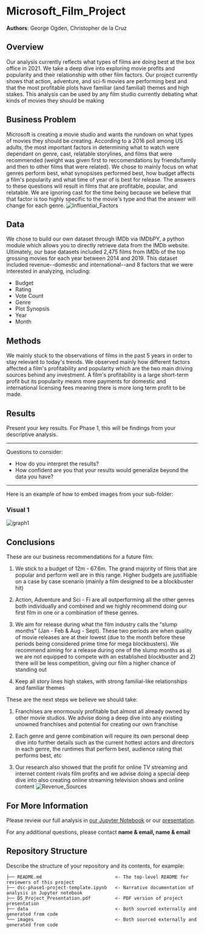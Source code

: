 # Microsoft_Film_Project

**Authors**: George Ogden, Christopher de la Cruz

## Overview

Our analysis currently reflects what types of films are doing best at the box office in 2021. We take a deep dive into exploring movie profits and popularity and their relationship with other film factors. Our project currently shows that action, adventure, and sci-fi movies are performing best and that the most profitable plots have familiar (and familial) themes and high stakes. This analysis can be used by any film studio currently debating what kinds of movies they should be making

## Business Problem

Microsoft is creating a movie studio and wants the rundown on what types of movies they should be creating. According to a 2016 poll among US adults, the most important factors in determining what to watch were dependant on genre, cast, relatable storylines, and films that were recommended (weight was given first to reccomendations by friends/family and then to other films that were related). We chose to mainly focus on what genres perform best, what synopsises performed best, how budget affects a film's popularity and what time of year of is best for release. The answers to these questions will result in films that are profitable, popular, and relatable. We are ignoring cast for the time being because we believe that that factor is too highly specific to the movie's type and that the answer will change for each genre. ![Influential_Factors](https://user-images.githubusercontent.com/77891283/113523260-b926ba00-9574-11eb-8ff4-5eef97826ad8.png)


## Data

We chose to build our own dataset through IMDb via IMDbPY, a python module which allows you to directly retrieve data from the IMDb website.  Ultimately, our base datasets included 2,475 films from IMDb of the top grossing movies for each year between 2014 and 2019.  This dataset included revenue--domestic and international--and 8 factors that we were interested in analyzing, including:

- Budget<br>
- Rating<br>
- Vote Count<br>
- Genre<br>
- Plot Synopsis<br>
- Year<br>
- Month<br>

## Methods

We mainly stuck to the observations of films in the past 5 years in order to stay relevant to today's trends. We observed mainly how different factors affected a film's profitability and popularity which are the two main driving sources behind any investment. A film's profitability is a large short-term profit but its popularity means more payments for domestic and international licensing fees meaning there is more long term profit to be made.

## Results

Present your key results. For Phase 1, this will be findings from your descriptive analysis.

***
Questions to consider:
* How do you interpret the results?
* How confident are you that your results would generalize beyond the data you have?
***

Here is an example of how to embed images from your sub-folder:

### Visual 1
![graph1](./images/viz1.png)

## Conclusions

These are our business recommendations for a future film:<br>

1. We stick to a budget of 12m - 67.6m. The grand majority of films that are popular and perform well are in this range. Higher budgets are justifiable on a case by case scenario (mainly a film designed to be a blockbuster hit)<br>

2. Action, Adventure and Sci - Fi are all outperforming all the other genres both individually and combined and we highly recommend doing our first film in one or a combination of these genres.<br>

3. We aim for release during what the film industry calls the "slump months" (Jan - Feb & Aug - Sept). These two periods are when quality of movie releases are at their lowest (due to the month before these periods being considered prime time for mega blockbusters). We recommend aiming for a release during one of the slump months as a) we are not equipped to compete with an established blockbuster and 2) there will be less competition, giving our film a higher chance of standing out

4. Keep all story lines high stakes, with strong familial-like relationships and familiar themes

These are the next steps we believe we should take:

1. Franchises are enormously profitable but almost all already owned by other movie studios. We advise doing a deep dive into any existing unowned franchises and potential for creating our own franchise

2. Each genre and genre combination will require its own personal deep dive into further details such as the current hottest actors and directors in each genre, the runtimes that perform best, audience rating that performs best, etc

3. Our research also showed that the profit for online TV streaming and internet content rivals film profits and we advise doing a special deep dive into also creating online streaming television shows and online content
![Revenue_Sources](https://user-images.githubusercontent.com/77891283/113523592-6e0da680-9576-11eb-9ba7-5a2333f18165.png)


## For More Information

Please review our full analysis in [our Jupyter Notebook](./dsc-phase1-project-template.ipynb) or our [presentation](./DS_Project_Presentation.pdf).

For any additional questions, please contact **name & email, name & email**

## Repository Structure

Describe the structure of your repository and its contents, for example:

```
├── README.md                           <- The top-level README for reviewers of this project
├── dsc-phase1-project-template.ipynb   <- Narrative documentation of analysis in Jupyter notebook
├── DS_Project_Presentation.pdf         <- PDF version of project presentation
├── data                                <- Both sourced externally and generated from code
└── images                              <- Both sourced externally and generated from code
```

